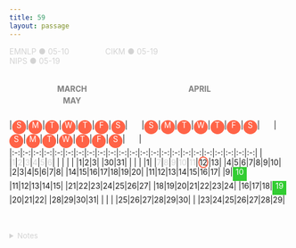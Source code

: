 ```yaml
---
title: 59
layout: passage
---
```

[<span style="color:lightgray;width:168px;display:inline-block;text-align:left">EMNLP &#9679; 05-10</span>](https://www.softconf.com/emnlp2021/papers/user/)
<span style="color:lightgray;width:168px;display:inline-block;text-align:left">CIKM &#9679; 05-19</span>
<span style="color:lightgray;width:168px;display:inline-block;text-align:left">NIPS &#9679; 05-19</span>
<br>
<br>
<div align="left" style="line-height: 1.5em;">
<span style="font-weight:bold;color:gray;width:225px;display:inline-block;text-align:center">MARCH</span>
<span style="font-weight:bold;color:gray;width:225px;display:inline-block;text-align:center">APRIL</span>
<span style="font-weight:bold;color:gray;width:225px;display:inline-block;text-align:center">MAY</span>
</div>

|<span style="background-color:tomato;color:white;border-radius:50%;width:25px;height:25px;display:inline-block;text-align:center;font-weight:normal">S</span>|<span style="background-color:tomato;color:white;border-radius:50%;width:25px;height:25px;display:inline-block;text-align:center;font-weight:normal">M</span>|<span style="background-color:tomato;color:white;border-radius:50%;width:25px;height:25px;display:inline-block;text-align:center;font-weight:normal">T</span>|<span style="background-color:tomato;color:white;border-radius:50%;width:25px;height:25px;display:inline-block;text-align:center;font-weight:normal">W</span>|<span style="background-color:tomato;color:white;border-radius:50%;width:25px;height:25px;display:inline-block;text-align:center;font-weight:normal">T</span>|<span style="background-color:tomato;color:white;border-radius:50%;width:25px;height:25px;display:inline-block;text-align:center;font-weight:normal">F</span>|<span style="background-color:tomato;color:white;border-radius:50%;width:25px;height:25px;display:inline-block;text-align:center;font-weight:normal">S</span>|<span style="color:white;border-radius:50%;width:25px;height:25px;display:inline-block;text-align:center;font-weight:normal"> </span>|<span style="background-color:tomato;color:white;border-radius:50%;width:25px;height:25px;display:inline-block;text-align:center;font-weight:normal">S</span>|<span style="background-color:tomato;color:white;border-radius:50%;width:25px;height:25px;display:inline-block;text-align:center;font-weight:normal">M</span>|<span style="background-color:tomato;color:white;border-radius:50%;width:25px;height:25px;display:inline-block;text-align:center;font-weight:normal">T</span>|<span style="background-color:tomato;color:white;border-radius:50%;width:25px;height:25px;display:inline-block;text-align:center;font-weight:normal">W</span>|<span style="background-color:tomato;color:white;border-radius:50%;width:25px;height:25px;display:inline-block;text-align:center;font-weight:normal">T</span>|<span style="background-color:tomato;color:white;border-radius:50%;width:25px;height:25px;display:inline-block;text-align:center;font-weight:normal">F</span>|<span style="background-color:tomato;color:white;border-radius:50%;width:25px;height:25px;display:inline-block;text-align:center;font-weight:normal">S</span>|<span style="color:white;border-radius:50%;width:25px;height:25px;display:inline-block;text-align:center;font-weight:normal"> </span>|<span style="background-color:tomato;color:white;border-radius:50%;width:25px;height:25px;display:inline-block;text-align:center;font-weight:normal">S</span>|<span style="background-color:tomato;color:white;border-radius:50%;width:25px;height:25px;display:inline-block;text-align:center;font-weight:normal">M</span>|<span style="background-color:tomato;color:white;border-radius:50%;width:25px;height:25px;display:inline-block;text-align:center;font-weight:normal">T</span>|<span style="background-color:tomato;color:white;border-radius:50%;width:25px;height:25px;display:inline-block;text-align:center;font-weight:normal">W</span>|<span style="background-color:tomato;color:white;border-radius:50%;width:25px;height:25px;display:inline-block;text-align:center;font-weight:normal">T</span>|<span style="background-color:tomato;color:white;border-radius:50%;width:25px;height:25px;display:inline-block;text-align:center;font-weight:normal">F</span>|<span style="background-color:tomato;color:white;border-radius:50%;width:25px;height:25px;display:inline-block;text-align:center;font-weight:normal">S</span>|<span style="color:red;width:25px;display:inline-block;text-align:center;font-weight:normal"> </span>|
|:-:|:-:|:-:|:-:|:-:|:-:|:-:|:-:|:-:|:-:|:-:|:-:|:-:|:-:|:-:|:-:|:-:|:-:|:-:|:-:|:-:|:-:|:-:|
| |<span style="color:lightgray">1</span>|<span style="color:lightgray">2</span>|<span style="color:lightgray">3</span>|<span style="color:lightgray">4</span>|<span style="color:lightgray">5</span>|<span style="color:lightgray">6</span>| | | | | |1|2|3| |30|31| | | | |1|
|<span style="color:lightgray">7</span>|<span style="color:lightgray">8</span>|<span style="color:lightgray">9</span>|<span style="color:lightgray">10</span>|<span style="color:lightgray">11</span>|<span style="border-radius:50%;width:25px;height:25px;border:2px solid tomato;">12</span>|13| |4|5|6|7|8|9|10| |2|3|4|5|6|7|8|
|14|15|16|17|18|19|20| |11|12|13|14|15|16|17| |9|<span style="background-color:limegreen;display:inline-block;width:25px;height:25px;text-align:center;color:white">10</span>|11|12|13|14|15|
|21|22|23|24|25|26|27| |18|19|20|21|22|23|24| |16|17|18|<span style="background-color:limegreen;display:inline-block;width:25px;height:25px;text-align:center;color:white">19</span>|20|21|22|
|28|29|30|31| | | | |25|26|27|28|29|30| | |23|24|25|26|27|28|29|



<br>
<br>
<details>
  <summary style="color:lightgray;font-size:10pt">Notes</summary>
  <p>
    <span style="color:lightgray;font-size:8pt">-------------------------------------------------------------------------------- 3 Paper Seasons --------------------------------------------------------------------------</span>
    <br>
    <span style="color:lightgray;font-size:8pt">&nbsp;&nbsp; JAN &#9679; FEB &nbsp;  &#9679; &nbsp;&nbsp; ACL, ICML, IJCAI >> SIGIR, KDD</span>
    <br>
    <span style="color:lightgray;font-size:8pt">&nbsp;&nbsp;&nbsp;&nbsp;&nbsp;&nbsp;&nbsp;&nbsp;&nbsp;&nbsp;&nbsp;&nbsp;&nbsp;MAY &nbsp;  &#9679; &nbsp;&nbsp; EMNLP, CIKM, NIPS</span>
    <br>
    <span style="color:lightgray;font-size:8pt">&nbsp;&nbsp; AUG &#9679; SEP &nbsp; &#9679; &nbsp;&nbsp; WSDM, AAAI >> WWW, ICRL</span>
    <br>
    <span style="color:lightgray;font-size:8pt">------------------------------------------------------------------------------ Target Conferences  --------------------------------------------------------------------------</span>
    <br>
    <span style="color:lightgray;width:118px;display:inline-block;text-align:left;font-size:8pt"><del>SIGIR Short &#9679; 03-02</del></span>
    <span style="color:lightgray;width:118px;display:inline-block;text-align:left;font-size:8pt"><del>SIGIR &#9679; 02-09</del></span>
    <span style="color:lightgray;width:118px;display:inline-block;text-align:left;font-size:8pt"><del>ACL &#9679; 01-25</del></span>
    <span style="color:lightgray;width:118px;display:inline-block;text-align:left;font-size:8pt"><del>IJCAI &#9679; 01-12</del></span>
    <br>
  </p>
</details>
